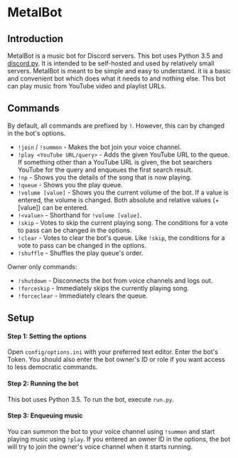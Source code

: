 # MetalBot

## Introduction

MetalBot is a music bot for Discord servers. This bot uses Python 3.5
and [discord.py](https://github.com/Rapptz/discord.py).  It is intended
to be self-hosted and used by relatively small servers. MetalBot is
meant to be simple and easy to understand. it is a basic and convenient
bot which does what it needs to and nothing else. This bot can play
music from YouTube video and playlist URLs.

## Commands

By default, all commands are prefixed by `!`. However, this can by
changed in the bot's options.

* `!join` / `!summon` - Makes the bot join your voice channel.
* `!play <YouTube URL/query>` - Adds the given YouTube URL to the queue.
If something other than a YouTube URL is given,
 the bot searchers YouTube for the query and enqueues the first search
 result.
* `!np` - Shows you the details of the song that is now playing. 
* `!queue` - Shows you the play queue.
* `!volume [value]` - Shows you the current volume of the bot. If a
value is entered, the volume is changed. Both absolute and relative
values (+[value]) can be entered.
* `!<value>` - Shorthand for `!volume [value]`.
* `!skip` - Votes to skip the current playing song. The conditions for a
vote to pass can be changed in the options.
* `!clear` - Votes to clear the bot's queue. Like `!skip`, the
conditions for a vote to pass can be changed in the options.
* `!shuffle` - Shuffles the play queue's order.

Owner only commands:

* `!shutdown` - Disconnects the bot from voice channels and logs out.
* `!forceskip` - Immediately skips the currently playing song.
* `!forceclear` - Immediately clears the queue.



## Setup

#### Step 1: Setting the options
Open `config/options.ini` with your preferred text editor. Enter the
bot's Token. You should also enter the bot owner's ID or role if you
want access to less democratic commands.

#### Step 2: Running the bot
This bot uses Python 3.5. To run the bot, execute `run.py`.

#### Step 3: Enqueuing music
You can summon the bot to your voice channel using `!summon` and start
playing music using `!play`. If you entered an owner ID in the options,
the bot will try to join the owner's voice channel when it starts
running.